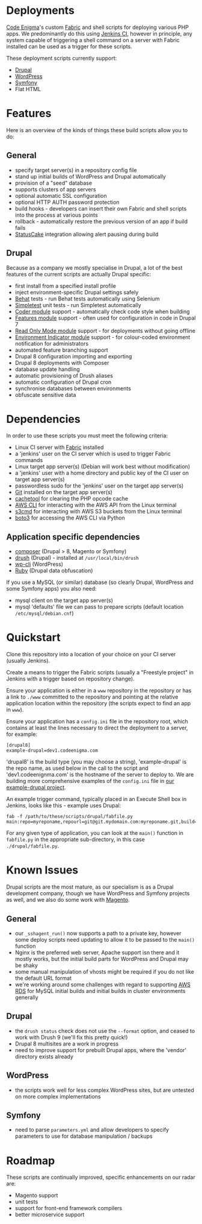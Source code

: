# Deployments

[Code Enigma](https://www.codeenigma.com)'s custom [Fabric](http://www.fabfile.org/) and shell scripts for deploying various PHP apps. We predominantly do this using [Jenkins CI](https://jenkins.io), however in principle, any system capable of triggering a shell command on a server with Fabric installed can be used as a trigger for these scripts.

These deployment scripts currently support:

* [Drupal](https://www.drupal.org)
* [WordPress](https://wordpress.com/)
* [Symfony](https://symfony.com/)
* Flat HTML

# Features

Here is an overview of the kinds of things these build scripts allow you to do:

## General

* specify target server(s) in a repository config file
* stand up initial builds of WordPress and Drupal automatically
* provision of a "seed" database
* supports clusters of app servers
* optional automatic SSL configuration
* optional HTTP AUTH password protection
* build hooks - developers can insert their own Fabric and shell scripts into the process at various points
* rollback - automatically restore the previous version of an app if build fails
* [StatusCake](https://www.statuscake.com) integration allowing alert pausing during build

## Drupal

Because as a company we mostly specialise in Drupal, a lot of the best features of the current scripts are actually Drupal specific:

* first install from a specified install profile
* inject environment-specific Drupal settings safely
* [Behat](http://behat.org) tests - run Behat tests automatically using Selenium
* [Simpletest](http://www.simpletest.org) unit tests - run Simpletest automatically
* [Coder module](https://www.drupal.org/project/coder) support - automatically check code style when building
* [Features module](https://www.drupal.org/project/features) support - often used for configuration in code in Drupal 7
* [Read Only Mode module](https://www.drupal.org/project/readonlymode) support - for deployments without going offline
* [Environment Indicator module](https://www.drupal.org/project/environment_indicator) support - for colour-coded environment notification for administrators
* automated feature branching support
* Drupal 8 configuration importing and exporting
* Drupal 8 deployments with Composer
* database update handling
* automatic provisioning of Drush aliases
* automatic configuration of Drupal cron
* synchronise databases between environments
* obfuscate sensitive data

# Dependencies

In order to use these scripts you must meet the following criteria:

* Linux CI server with [Fabric](http://www.fabfile.org) installed
* a 'jenkins' user on the CI server which is used to trigger Fabric commands
* Linux target app server(s) (Debian will work best without modification)
* a 'jenkins' user with a home directory and public key of the CI user on target app server(s)
* passwordless sudo for the 'jenkins' user on the target app server(s)
* [Git](https://git-scm.com) installed on the target app server(s)
* [cachetool](https://github.com/gordalina/cachetool) for clearing the PHP opcode cache
* [AWS CLI](https://aws.amazon.com/cli/) for interacting with the AWS API from the Linux terminal
* [s3cmd](http://s3tools.org) for interacting with AWS S3 buckets from the Linux terminal
* [boto3](https://github.com/boto/boto3) for accessing the AWS CLI via Python

## Application specific dependencies

* [composer](https://getcomposer.org/) (Drupal > 8, Magento or Symfony)
* [drush](http://www.drush.org) (Drupal) - installed at `/usr/local/bin/drush`
* [wp-cli](http://wp-cli.org) (WordPress)
* [Ruby](https://www.ruby-lang.org) (Drupal data obfuscation)

If you use a MySQL (or similar) database (so clearly Drupal, WordPress and some Symfony apps) you also need:

* mysql client on the target app server(s)
* mysql 'defaults' file we can pass to prepare scripts (default location `/etc/mysql/debian.cnf`)

# Quickstart

Clone this repository into a location of your choice on your CI server (usually Jenkins).

Create a means to trigger the Fabric scripts (usually a "Freestyle project" in Jenkins with a trigger based on repository change).

Ensure your application is either in a `www` repository in the repository or has a link to `./www` committed to the repository and pointing at the relative application location within the repository (the scripts expect to find an app in `www`).

Ensure your application has a `config.ini` file in the repository root, which contains at least the lines necessary to direct the deployment to a server, for example:

```
[drupal8]
example-drupal=dev1.codeenigma.com
```

'drupal8' is the build type (you may choose a string), 'example-drupal' is the repo name, as used below in the call to the script and 'dev1.codeenignma.com' is the hostname of the server to deploy to. We are building more comprehensive examples of the `config.ini` file in [our example-drupal project](https://github.com/codeenigma/example-drupal/blob/8.x/config.ini).

An example trigger command, typically placed in an Execute Shell box in Jenkins, looks like this - example uses Drupal:

```
fab -f /path/to/these/scripts/drupal/fabfile.py
main:repo=myreponame,repourl=git@git.mydomain.com:myreponame.git,build=build_${BUILD_NUMBER},branch=master,buildtype=master,keepbuilds=5
```

For any given type of application, you can look at the `main()` function in `fabfile.py` in the appropriate sub-directory, in this case `./drupal/fabfile.py`.

# Known Issues

Drupal scripts are the most mature, as our specialism is as a Drupal development company, though we have WordPress and Symfony projects as well, and we also do some work with [Magento](https://magento.com).

## General

* our `_sshagent_run()` now supports a path to a private key, however some deploy scripts need updating to allow it to be passed to the `main()` function
* Nginx is the preferred web server, Apache support isn there and it mostly works, but the initial build parts for WordPress and Drupal may be shaky
* some manual manipulation of vhosts might be required if you do not like the default URL format
* we're working around some challenges with regard to supporting [AWS RDS](https://aws.amazon.com/rds/) for MySQL initial builds and initial builds in cluster environments generally

## Drupal

* the `drush status` check does not use the `--format` option, and ceased to work with Drush 9 (we'll fix this pretty quick!)
* Drupal 8 multisites are a work in progress
* need to improve support for prebuilt Drupal apps, where the 'vendor' directory exists already

## WordPress

* the scripts work well for less complex WordPress sites, but are untested on more complex implementations

## Symfony

* need to parse `parameters.yml` and allow developers to specify parameters to use for database manipulation / backups

# Roadmap

These scripts are continually improved, specific enhancements on our radar are:

* Magento support
* unit tests
* support for front-end framework compilers
* better microservice support
